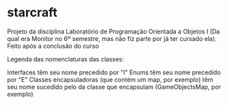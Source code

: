 # starcraft

Projeto da disciplina Laboratório de Programação Orientada a Objetos I (Da qual era Monitor no 6º semestre, mas não fiz parte por já ter cursado ela). Feito após a conclusão do curso

Legenda das nomenclaturas das classes:

Interfaces têm seu nome precedido por "I"
Enums têm seu nome precedido por "E"
Classes encapsuladoras (que contém um map, por exemplo) têm seu nome sucedido pelo da classe que encapsulam (GameObjectsMap, por exemplo)
